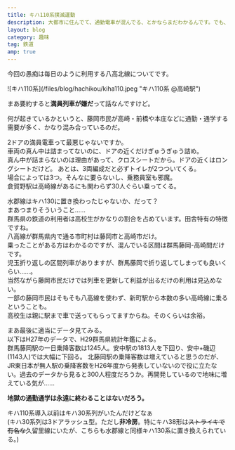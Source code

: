 ```yaml
---
title: キハ110系撲滅運動
description: 大都市に住んでて、通勤電車が混んでる、とかならまだわかるんです。でも、セミクロスの気動車で押し込まれるってどーなのさ。
layout: blog
category: 趣味
tag: 鉄道
amp: true
---
```


今回の愚痴は毎日のように利用する八高北線についてです。

<div maqz maqz-role="img-wrap" maqz-type="dark" class="float-md-left">
![キハ110系](/files/blog/hachikou/kiha110.jpeg "キハ110系 @高崎駅")</div>

まあ要約すると**満員列車が嫌だ**って話なんですけど。

何が起きているかというと、藤岡市民が高崎・前橋や本庄などに通勤・通学する需要が多く、かなり混み合っているのだ。

2ドアの満員電車って最悪じゃないですか。  
車両の真ん中は詰まってないのに、ドアの近くだけぎゅうぎゅう詰め。  
真ん中が詰まらないのは理由があって、クロスシートだから。ドアの近くはロングシートだけど。
あとは、3両編成だと必ずトイレが2つついてくる。  
場合によっては3つ。そんなに要らないし、乗務員室も邪魔。    
倉賀野駅は高崎線があるにも関わらず30人ぐらい乗ってくる。

水郡線はキハ130に置き換わったじゃないか、だって？  
まあつまりそういうこと……  
群馬県の鉄道の利用者は高校生がかなりの割合を占めています。田舎特有の特徴ですね。  
八高線が群馬県内で通る市町村は藤岡市と高崎市だけ。  
乗ったことがある方はわかるのですが、混んでいる区間は群馬藤岡-高崎間だけです。  
児玉折り返しの区間列車がありますが、群馬藤岡で折り返してしまっても良いくらい……。  
当然ながら藤岡市民だけでは列車を更新して利益が出るだけの利用は見込めない。  
一部の藤岡市民はそもそも八高線を使わず、新町駅から本数の多い高崎線に乗るということも。  
高校生は親に駅まで車で送ってもらってますからね。そのくらいは余裕。  

まあ最後に適当にデータ見てみる。  
以下はH27年のデータで、H29群馬県統計年鑑による。  
群馬藤岡駅の一日乗降客数は1245人。安中駅の1813人を下回り、安中+磯辺(1143人)では大幅に下回る。
北藤岡駅の乗降客数は増えていると思うのだが、JR東日本が無人駅の乗降客数をH26年度から発表していないので役に立たない。過去のデータから見ると300人程度だろうか。再開発しているので地味に増えている気が……

**地獄の通勤通学は永遠に終わることはないだろう。**

キハ110系導入以前はキハ30系列がいたんだけどなぁ  
(キハ30系列は3ドアラッシュ型。ただし**非冷房**。特にキハ38形は~~ストライキで有名な~~久留里線にいたが、こちらも水郡線と同様キハ130系に置き換えられている。)